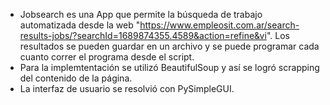 * Jobsearch es una App que permite la búsqueda de trabajo automatizada desde la web "https://www.empleosit.com.ar/search-results-jobs/?searchId=1689874355.4589&action=refine&vi". Los resultados se pueden guardar en un archivo y se puede programar cada cuanto correr el programa desde el script.
* Para la implemtentación se utilizó BeautifulSoup y así se logró scrapping del contenido de la página.
* La interfaz de usuario se resolvió con PySimpleGUI.
